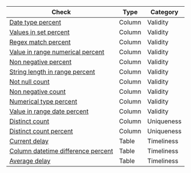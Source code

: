 

| Check                                                                                                                                           | Type   | Category   |
|-------------------------------------------------------------------------------------------------------------------------------------------------|--------|------------|
| [Date type percent](../../check_reference/validity/date_type_percent/date_type_percent.md)                                                      | Column | Validity   |
| [Values in set percent](../../check_reference/validity/values_in_set_percent/values_in_set_percent.md)                                          | Column | Validity   |
| [Regex match percent](../../check_reference/validity/regex_match_percent/regex_match_percent.md)                                                | Column | Validity   |
| [Value in range numerical percent](../../check_reference/validity/value_in_range_numerical_percent/value_in_range_numerical_percent.md)         | Column | Validity   |
| [Non negative percent](../../check_reference/validity/non_negative_percent/non_negative_percent.md )                                            | Column | Validity   |
| [String length in range percent](../../check_reference/validity/string_length_in_range_percent/string_length_in_range_percent.md)               | Column | Validity   |
| [Not null count](../../check_reference/validity/not_null_count/not_null_count.md)                                                               | Column | Validity   |
| [Non negative count](../../check_reference/validity/non_negative_count/non_negative_count.md)                                                   | Column | Validity   |
| [Numerical type percent](../../check_reference/validity/numerical_type_percent/numerical_type_percent.md)                                       | Column | Validity   |
| [Value in range date percent](../../check_reference/validity/value_in_range_date_percent/value_in_range_date_percent.md)                        | Column | Validity   |
| [Distinct count](../../check_reference/uniqueness/distinct_count/distinct_count.md)                                                             | Column | Uniqueness |
| [Distinct count percent](../../check_reference/uniqueness/distinct_count_percent/distinct_count_percent.md)                                     | Column | Uniqueness |
| [Current delay](../../check_reference/timeliness/current_delay/current_delay.md)                                                                | Table  | Timeliness |
| [Column datetime difference percent](../../check_reference/timeliness/column_datetime_difference_percent/column_datetime_difference_percent.md) | Table  | Timeliness |
| [Average delay](../../check_reference/timeliness/average_delay/average_delay.md)                                                                | Table  | Timeliness |